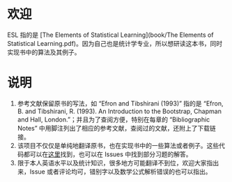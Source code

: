 # 欢迎

ESL 指的是 [The Elements of Statistical Learning](book/The Elements of Statistical Learning.pdf)。因为自己也是统计学专业，所以想研读这本书，同时实现书中的算法及其例子。

# 说明

1. 参考文献保留原书的写法，如 “Efron and Tibshirani (1993)” 指的是 “Efron, B. and Tibshirani, R. (1993). An Introduction to the Bootstrap, Chapman and Hall, London.”；并且为了查阅方便，特别在每章的 “Bibliographic Notes” 中用脚注列出了相应的参考文献，查阅过的文献，还附上了下载链接。
2. 该项目不仅仅是单纯地翻译原书，也在实现书中的一些算法或者例子。这些代码都可以在[这里](https://github.com/szcf-weiya/ESL-CN)找到，也可以在 Issues 中找到部分习题的解答。
3. 限于本人英语水平以及统计知识，很多地方可能翻译不到位，欢迎大家指出来，Issue 或者评论均可，错别字以及数学公式解析错误的也可以指出。
